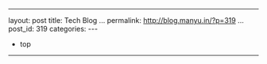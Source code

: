   ----------------------------------------
  layout: post
  title: Tech Blog
  ...
  permalink: http://blog.manyu.in/?p=319
  ...
  post\_id: 319
  categories: ---
  - top
  ----------------------------------------



